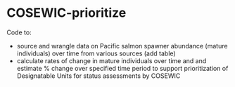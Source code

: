 # COSEWIC-prioritize

Code to:
- source and wrangle data on Pacific salmon spawner abundance (mature individuals) over time from various sources (add table)
- calculate rates of change in mature individuals over time and and estimate % change over specified time period to support prioritization of Designatable Units for status assessments by COSEWIC
